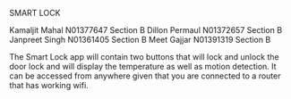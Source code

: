 SMART LOCK

Kamaljit Mahal N01377647 Section B
Dillon Permaul N01372657 Section B
Janpreet Singh N01361405 Section B
Meet Gajjar N01391319 Section B

The Smart Lock app will contain two buttons that will lock and unlock the door lock and will display the temperature as well as  motion detection. It can be accessed from anywhere given that you are connected to a router that has working wifi. 
